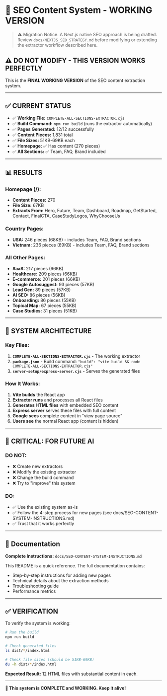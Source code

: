 # 🎯 SEO Content System - WORKING VERSION

> ⚠️ Migration Notice: A Next.js native SEO approach is being drafted. Review `docs/NEXTJS_SEO_STRATEGY.md` before modifying or extending the extractor workflow described here.

## ⚠️ **DO NOT MODIFY - THIS VERSION WORKS PERFECTLY**

This is the **FINAL WORKING VERSION** of the SEO content extraction system.

---

## ✅ **CURRENT STATUS**

- ✅ **Working File:** `COMPLETE-ALL-SECTIONS-EXTRACTOR.cjs`
- ✅ **Build Command:** `npm run build` (runs the extractor automatically)
- ✅ **Pages Generated:** 12/12 successfully
- ✅ **Content Pieces:** 1,831 total
- ✅ **File Sizes:** 51KB-69KB each
- ✅ **Homepage:** ✅ Has content (270 pieces)
- ✅ **All Sections:** ✅ Team, FAQ, Brand included

---

## 📊 **RESULTS**

### **Homepage (/):**
- **Content Pieces:** 270
- **File Size:** 67KB
- **Extracts From:** Hero, Future, Team, Dashboard, Roadmap, GetStarted, Contact, FinalCTA, CaseStudyLogos, WhyChooseUs

### **Country Pages:**
- **USA:** 246 pieces (68KB) - includes Team, FAQ, Brand sections
- **Vietnam:** 236 pieces (69KB) - includes Team, FAQ, Brand sections

### **All Other Pages:**
- **SaaS:** 217 pieces (66KB)
- **Healthcare:** 209 pieces (66KB)
- **E-commerce:** 201 pieces (66KB)
- **Google Autosuggest:** 93 pieces (57KB)
- **Lead Gen:** 89 pieces (57KB)
- **AI SEO:** 86 pieces (56KB)
- **Onboarding:** 86 pieces (55KB)
- **Topical Map:** 67 pieces (55KB)
- **Case Studies:** 31 pieces (51KB)

---

## 🔧 **SYSTEM ARCHITECTURE**

### **Key Files:**
1. **`COMPLETE-ALL-SECTIONS-EXTRACTOR.cjs`** - The working extractor
2. **`package.json`** - Build command: `"build": "vite build && node COMPLETE-ALL-SECTIONS-EXTRACTOR.cjs"`
3. **`server-setup/express-server.cjs`** - Serves the generated files

### **How It Works:**
1. **Vite builds** the React app
2. **Extractor runs** and processes all React files
3. **Generates HTML files** with embedded SEO content
4. **Express server** serves these files with full content
5. **Google sees** complete content in "view page source"
6. **Users see** the normal React app (content is hidden)

---

## 🚨 **CRITICAL: FOR FUTURE AI**

### **DO NOT:**
- ❌ Create new extractors
- ❌ Modify the existing extractor
- ❌ Change the build command
- ❌ Try to "improve" this system

### **DO:**
- ✅ Use the existing system as-is
- ✅ Follow the 4-step process for new pages (see docs/SEO-CONTENT-SYSTEM-INSTRUCTIONS.md)
- ✅ Trust that it works perfectly

---

## 📝 **Documentation**

**Complete Instructions:** `docs/SEO-CONTENT-SYSTEM-INSTRUCTIONS.md`

This README is a quick reference. The full documentation contains:
- Step-by-step instructions for adding new pages
- Technical details about the extraction methods
- Troubleshooting guide
- Performance metrics

---

## ✅ **VERIFICATION**

To verify the system is working:

```bash
# Run the build
npm run build

# Check generated files
ls dist/*/index.html

# Check file sizes (should be 51KB-69KB)
du -h dist/*/index.html
```

**Expected Result:** 12 HTML files with substantial content in each.

---

**🎉 This system is COMPLETE and WORKING. Keep it alive!**
